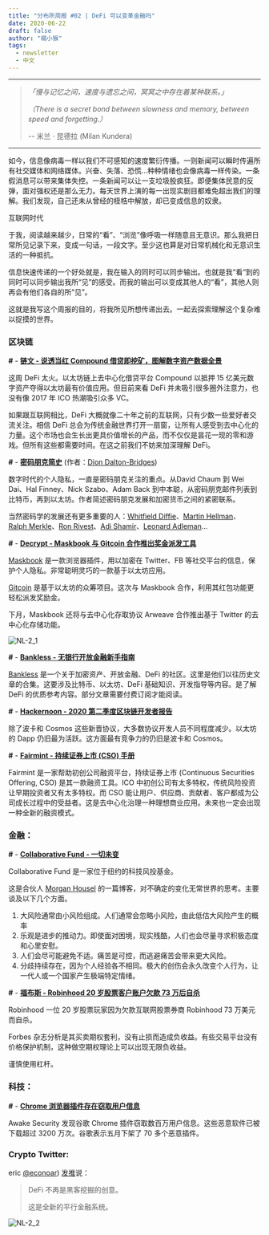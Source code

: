 ```yaml
---
title: "分布所周报 #02 | DeFi 可以变革金融吗"
date: 2020-06-22
draft: false
author: "楊小猴"
tags:
  - newsletter
  - 中文
---
```


---



> *「慢与记忆之间，速度与遗忘之间，冥冥之中存在着某种联系。」*
>
> *（There is a secret bond between slowness and memory, between speed and forgetting.）*
>
> -- 米兰 · 昆德拉 (Milan Kundera)

----



如今，信息像病毒一样以我们不可感知的速度繁衍传播。一则新闻可以瞬时传遍所有社交媒体和网络媒体。兴奋、失落、恐慌…种种情绪也会像病毒一样传染。一条假消息可以带来集体失控。一条新闻可以让一支垃圾股疯狂。即便集体民意的反弹，面对强权还是那么无力。每天世界上演的每一出现实剧目都难免超出我们的理解。我们发现，自己还未从曾经的桎梏中解放，却已变成信息的奴隶。

互联网时代

于我，阅读越来越少，日常的“看”、“浏览”像呼吸一样随意且无意识。那么我把日常所见记录下来，变成一句话，一段文字。至少这也算是对日常机械化和无意识生活的一种抵抗。

信息快速传递的一个好处就是，我在输入的同时可以同步输出。也就是我“看“到的同时可以同步输出我所“见”的感受。而我的输出可以变成其他人的“看”，其他人则再会有他们各自的所“见”。

这就是我写这个周报的目的，将我所见所想传递出去。一起去探索理解这个复杂难以捉摸的世界。

### 区块链

**#** - [**链文 - 说透当红 Compound 借贷即挖矿，图解数字资产数据全景**](https://www.chainnews.com/articles/946389290255.htm)

这周 DeFi 太火。以太坊链上去中心化借贷平台 Compound 以抵押 15 亿美元数字资产夺得以太坊最有价值应用。但目前来看 DeFi 并未吸引很多圈外注意力，也没有像 2017 年 ICO 热潮吸引众多 VC。

如果跟互联网相比，DeFi 大概就像二十年之前的互联网，只有少数一些爱好者交流关注。相信 DeFi 总会为传统金融世界打开一扇窗，让所有人感受到去中心化的力量。这个市场也会生长出更具价值增长的产品，而不仅仅是昙花一现的零和游戏。但所有这些都需要时间。在这之前我们不妨来加深理解 DeFi。



**#** - [**密码朋克简史**](https://medium.com/the-capital/a-brief-history-of-the-cypherpunks-31ae447a14f) (作者：[Dion Dalton-Bridges](https://medium.com/@diondaltonbridges?source=post_page-----31ae447a14f----------------------))

数字时代的个人隐私，一直是密码朋克关注的重点。从David Chaum 到 Wei Dai、Hal Finney、Nick Szabo、Adam Back 到中本聪，从密码朋克邮件列表到比特币，再到以太坊。作者简述密码朋克发展和加密货币之间的紧密联系。

当然密码学的发展还有更多重要的人：[Whitfield Diffie](https://en.wikipedia.org/wiki/Whitfield_Diffie)、[Martin Hellman](https://en.wikipedia.org/wiki/Martin_Hellman)、 [Ralph Merkle](https://en.wikipedia.org/wiki/Ralph_Merkle)、[Ron Rivest](https://en.wikipedia.org/wiki/Ron_Rivest)、[Adi Shamir](https://en.wikipedia.org/wiki/Adi_Shamir)、[Leonard Adleman](https://en.wikipedia.org/wiki/Leonard_Adleman)…

**#** - [**Decrypt - Maskbook 与 Gitcoin 合作推出奖金派发工具**](https://decrypt.co/33024/an-new-easy-way-to-fund-gitcoin-grants-via-maskbook)

[Maskbook](https://maskbook.com/) 是一款浏览器插件，用以加密在 Twitter、FB 等社交平台的信息，保护个人隐私。非常聪明灵巧的一款基于以太坊应用。

[Gitcoin](https://gitcoin.co/grants/) 是基于以太坊的众筹项目。这次与 Maskbook 合作，利用其红包功能更轻松派发奖励金。

下月，Maskbook 还将与去中心化存取协议 Arweave 合作推出基于 Twitter 的去中心化存储功能。

![NL-2_1](/inserted-images/NL-2_1.jpg)



**#** - [**Bankless - 无银行开放金融新手指南**](https://bankless.substack.com/p/-guide-1-starting-with-bankless) 

[Bankless](https://bankless.substack.com/about) 是一个关于加密资产、开放金融、DeFi 的社区。这里是他们以往历史文章的合集。这要涉及比特币、以太坊、DeFi 基础知识、开发指导等内容。是了解 DeFi 的优质参考内容。部分文章需要付费订阅才能阅读。



**#** - [**Hackernoon - 2020 第二季度区块链开发者报告**](https://hackernoon.com/blockchain-developers-report-q2-2020-8u2h3yfi?utm_source=newsletters&utm_medium=firstmover&utm_campaign=&clid=00Q1I00000KKd2CUAT)

除了波卡和 Cosmos 这些新晋协议，大多数协议开发人员不同程度减少。以太坊的 Dapp 仍旧最为活跃。这方面最有竞争力的仍旧是波卡和 Cosmos。



**#** - [**Fairmint - 持续证券上市 (CSO) 手册**](https://fairmint.co/continuous-securities-offering-handbook/) 

Fairmint 是一家帮助初创公司融资平台，持续证券上市 (Continuous Securities Offering, CSO) 是其一款融资工具。ICO 中初创公司有太多特权，传统风险投资让早期投资者又有太多特权。而 CSO 能让用户、供应商、贡献者、客户都成为公司成长过程中的受益者。这是去中心化治理一种理想商业应用。未来也一定会出现一种全新的融资模式。

### 金融：

**#** - [**Collaborative Fund - 一切未变**](https://www.collaborativefund.com/blog/same-as-it-ever-was/)

Collaborative Fund 是一家位于纽约的科技风投基金。

这是合伙人 [Morgan Housel](https://www.collaborativefund.com/blog/authors/morgan/) 的一篇博客，对不确定的变化无常世界的思考。主要谈及以下几个方面。

1. 大风险通常由小风险组成。人们通常会忽略小风险，由此低估大风险产生的概率
2. 乐观是进步的推动力。即使面对困境，现实残酷，人们也会尽量寻求积极态度和心里安慰。
3. 人们会尽可能避免不适。痛苦是可控，而逃避痛苦会带来更大风险。
4. 分歧持续存在，因为个人经验各不相同。极大的创伤会永久改变个人行为，让一代人或一个国家产生极端特定情绪。

**#** - [**福布斯 - Robinhood 20 岁股票客户账户欠款 73 万后自杀**](https://www.forbes.com/sites/sergeiklebnikov/2020/06/17/20-year-old-robinhood-customer-dies-by-suicide-after-seeing-a-730000-negative-balance/#28ac7f401638)

Robinhood 一位 20 岁股票玩家因为欠款互联网股票券商 Robinhood 73 万美元而自杀。

Forbes 杂志分析是其买卖期权套利，没有止损而造成负收益。有些交易平台没有价格保护机制，这种做空期权理论上可以出现无限负收益。

谨慎使用杠杆。



### 科技：

**#** - [**Chrome 浏览器插件存在窃取用户信息**](https://www.businessinsider.com/exclusive-massive-spying-on-users-of-googles-chrome-shows-new-security-weakness-2020-6)

Awake Security 发现谷歌 Chrome 插件窃取数百万用户信息。这些恶意软件已被下载超过 3200 万次。谷歌表示五月下架了 70 多个恶意插件。



### Crypto Twitter:

eric [@econoar](https://twitter.com/econoar?s=20)) [发推](https://twitter.com/cburniske/status/1272532591674089472?s=20)说：

> DeFi 不再是黑客挖掘的创意。
>
> 这是全新的平行金融系统。

![NL-2_2](/inserted-images/NL-2_2.jpg)